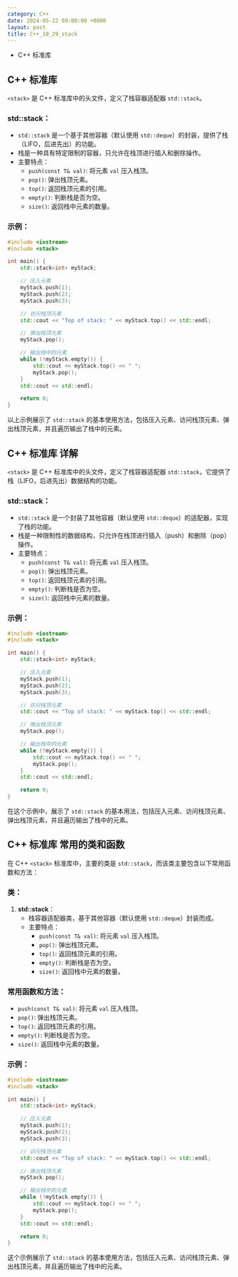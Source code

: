 ```yaml
---
category: C++
date: 2024-05-22 09:00:00 +0800
layout: post
title: C++_10_29_stack
---
```


+ C++ <stack>标准库 

## C++ <stack>标准库 

`<stack>` 是 C++ 标准库中的头文件，定义了栈容器适配器 `std::stack`。

### std::stack：
- `std::stack` 是一个基于其他容器（默认使用 `std::deque`）的封装，提供了栈（LIFO，后进先出）的功能。
- 栈是一种具有特定限制的容器，只允许在栈顶进行插入和删除操作。
- 主要特点：
  - `push(const T& val)`: 将元素 `val` 压入栈顶。
  - `pop()`: 弹出栈顶元素。
  - `top()`: 返回栈顶元素的引用。
  - `empty()`: 判断栈是否为空。
  - `size()`: 返回栈中元素的数量。

### 示例：
```cpp
#include <iostream>
#include <stack>

int main() {
    std::stack<int> myStack;

    // 压入元素
    myStack.push(1);
    myStack.push(2);
    myStack.push(3);

    // 访问栈顶元素
    std::cout << "Top of stack: " << myStack.top() << std::endl;

    // 弹出栈顶元素
    myStack.pop();

    // 输出栈中的元素
    while (!myStack.empty()) {
        std::cout << myStack.top() << " ";
        myStack.pop();
    }
    std::cout << std::endl;

    return 0;
}
```

以上示例展示了 `std::stack` 的基本使用方法，包括压入元素、访问栈顶元素、弹出栈顶元素，并且遍历输出了栈中的元素。

## C++ <stack>标准库  详解

`<stack>` 是 C++ 标准库中的头文件，定义了栈容器适配器 `std::stack`，它提供了栈（LIFO，后进先出）数据结构的功能。

### std::stack：
- `std::stack` 是一个封装了其他容器（默认使用 `std::deque`）的适配器，实现了栈的功能。
- 栈是一种限制性的数据结构，只允许在栈顶进行插入（push）和删除（pop）操作。
- 主要特点：
  - `push(const T& val)`: 将元素 `val` 压入栈顶。
  - `pop()`: 弹出栈顶元素。
  - `top()`: 返回栈顶元素的引用。
  - `empty()`: 判断栈是否为空。
  - `size()`: 返回栈中元素的数量。

### 示例：
```cpp
#include <iostream>
#include <stack>

int main() {
    std::stack<int> myStack;

    // 压入元素
    myStack.push(1);
    myStack.push(2);
    myStack.push(3);

    // 访问栈顶元素
    std::cout << "Top of stack: " << myStack.top() << std::endl;

    // 弹出栈顶元素
    myStack.pop();

    // 输出栈中的元素
    while (!myStack.empty()) {
        std::cout << myStack.top() << " ";
        myStack.pop();
    }
    std::cout << std::endl;

    return 0;
}
```

在这个示例中，展示了 `std::stack` 的基本用法，包括压入元素、访问栈顶元素、弹出栈顶元素，并且遍历输出了栈中的元素。

## C++ <stack>标准库 常用的类和函数

在 C++ `<stack>` 标准库中，主要的类是 `std::stack`，而该类主要包含以下常用函数和方法：

### 类：
1. **std::stack**：
   - 栈容器适配器类，基于其他容器（默认使用 `std::deque`）封装而成。
   - 主要特点：
     - `push(const T& val)`: 将元素 `val` 压入栈顶。
     - `pop()`: 弹出栈顶元素。
     - `top()`: 返回栈顶元素的引用。
     - `empty()`: 判断栈是否为空。
     - `size()`: 返回栈中元素的数量。

### 常用函数和方法：
- `push(const T& val)`: 将元素 `val` 压入栈顶。
- `pop()`: 弹出栈顶元素。
- `top()`: 返回栈顶元素的引用。
- `empty()`: 判断栈是否为空。
- `size()`: 返回栈中元素的数量。

### 示例：
```cpp
#include <iostream>
#include <stack>

int main() {
    std::stack<int> myStack;

    // 压入元素
    myStack.push(1);
    myStack.push(2);
    myStack.push(3);

    // 访问栈顶元素
    std::cout << "Top of stack: " << myStack.top() << std::endl;

    // 弹出栈顶元素
    myStack.pop();

    // 输出栈中的元素
    while (!myStack.empty()) {
        std::cout << myStack.top() << " ";
        myStack.pop();
    }
    std::cout << std::endl;

    return 0;
}
```

这个示例展示了 `std::stack` 的基本使用方法，包括压入元素、访问栈顶元素、弹出栈顶元素，并且遍历输出了栈中的元素。